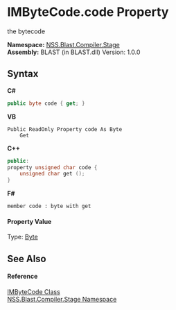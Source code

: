 # IMByteCode.code Property 
 

the bytecode

**Namespace:**&nbsp;<a href="f44e629d-16ad-ce78-c6d1-bb239589698b">NSS.Blast.Compiler.Stage</a><br />**Assembly:**&nbsp;BLAST (in BLAST.dll) Version: 1.0.0

## Syntax

**C#**<br />
``` C#
public byte code { get; }
```

**VB**<br />
``` VB
Public ReadOnly Property code As Byte
	Get
```

**C++**<br />
``` C++
public:
property unsigned char code {
	unsigned char get ();
}
```

**F#**<br />
``` F#
member code : byte with get

```


#### Property Value
Type: <a href="https://docs.microsoft.com/dotnet/api/system.byte" target="_blank" rel="noopener noreferrer">Byte</a>

## See Also


#### Reference
<a href="d6363984-4b10-a4ac-7edd-fcca9b5fcf8f">IMByteCode Class</a><br /><a href="f44e629d-16ad-ce78-c6d1-bb239589698b">NSS.Blast.Compiler.Stage Namespace</a><br />